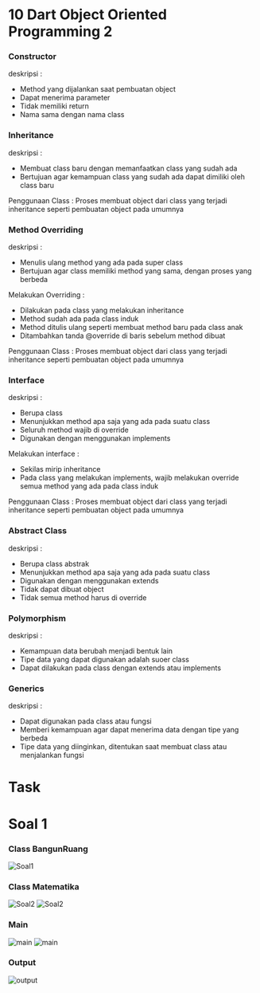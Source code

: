 # 10 Dart Object Oriented Programming 2

### Constructor
deskripsi :
* Method yang dijalankan saat pembuatan object
* Dapat menerima parameter
* Tidak memiliki return
* Nama sama dengan nama class

### Inheritance
deskripsi :
* Membuat class baru dengan memanfaatkan class yang sudah ada
* Bertujuan agar kemampuan class yang sudah ada dapat dimiliki oleh class baru

Penggunaan Class :
Proses membuat object dari class yang terjadi inheritance seperti pembuatan object pada umumnya

### Method Overriding
deskripsi :
* Menulis ulang method yang ada pada super class
* Bertujuan agar class memiliki method yang sama, dengan proses yang berbeda

Melakukan Overriding :
* Dilakukan pada class yang melakukan inheritance
* Method sudah ada pada class induk
* Method ditulis ulang seperti membuat method baru pada class anak
* Ditambahkan tanda @override di baris sebelum method dibuat

Penggunaan Class :
Proses membuat object dari class yang terjadi inheritance seperti pembuatan object pada umumnya

### Interface
deskripsi :
* Berupa class
* Menunjukkan method apa saja yang ada pada suatu class
* Seluruh method wajib di override
* Digunakan dengan menggunakan implements

Melakukan interface :
* Sekilas mirip inheritance
* Pada class yang melakukan implements, wajib melakukan override semua method yang ada pada class induk

Penggunaan Class :
Proses membuat object dari class yang terjadi inheritance seperti pembuatan object pada umumnya

### Abstract Class
deskripsi :
* Berupa class abstrak
* Menunjukkan method apa saja yang ada pada suatu class
* Digunakan dengan menggunakan extends
* Tidak dapat dibuat object
* Tidak semua method harus di override

### Polymorphism
deskripsi : 
* Kemampuan data berubah menjadi bentuk lain
* Tipe data yang dapat digunakan adalah suoer class
* Dapat dilakukan pada class dengan extends atau implements

### Generics
deskripsi : 
* Dapat digunakan pada class atau fungsi 
* Memberi kemampuan agar dapat menerima data dengan tipe yang berbeda
* Tipe data yang diinginkan, ditentukan saat membuat class atau menjalankan fungsi

# Task

# Soal 1
### Class BangunRuang
![Soal1](https://github.com/dhimas-pixel/Flutter_Stephanus-Dhimas-Hulio/blob/main/10_Dart%20Object%20Oriented%20Programming%202/Screenshots/soal%201.PNG)

### Class Matematika
![Soal2](https://github.com/dhimas-pixel/Flutter_Stephanus-Dhimas-Hulio/blob/main/10_Dart%20Object%20Oriented%20Programming%202/Screenshots/soal%202.PNG)
![Soal2](https://github.com/dhimas-pixel/Flutter_Stephanus-Dhimas-Hulio/blob/main/10_Dart%20Object%20Oriented%20Programming%202/Screenshots/soal%202%20(2).PNG)

### Main
![main](https://github.com/dhimas-pixel/Flutter_Stephanus-Dhimas-Hulio/blob/main/10_Dart%20Object%20Oriented%20Programming%202/Screenshots/main.PNG)
![main](https://github.com/dhimas-pixel/Flutter_Stephanus-Dhimas-Hulio/blob/main/10_Dart%20Object%20Oriented%20Programming%202/Screenshots/main%20(2).PNG)

### Output
![output](https://github.com/dhimas-pixel/Flutter_Stephanus-Dhimas-Hulio/blob/main/10_Dart%20Object%20Oriented%20Programming%202/Screenshots/Output.PNG)
